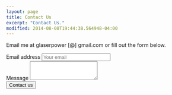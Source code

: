 ```yaml
---
layout: page
title: Contact Us
excerpt: "Contact Us."
modified: 2014-08-08T19:44:38.564948-04:00
---
```


Email me at glaserpower [@] gmail.com or fill out the form below. 

<form method="POST" action="http://formspree.io/glaserpower@gmail.com">
  <div class="form-group">
      <label for="email">Email address</label>
      <input type="email" name="email" id="email" class="form-control" placeholder="Your email" />
   </div>     
   
   <div class="form-group">
        <label for="message">Message</label>
        <textarea class="form-control" id="message" name="message" rows="3"></textarea>
   </div>

   <div class="form-group">
        <button type="submit" class="btn btn-info pull-right">Contact us</button>
   </div>
</form>